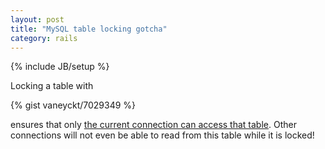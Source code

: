 ```yaml
---
layout: post
title: "MySQL table locking gotcha"
category: rails
---
```

{% include JB/setup %}

Locking a table with

{% gist vaneyckt/7029349 %}

ensures that only [the current connection can access that table](http://dev.mysql.com/doc/refman/5.0/en/lock-tables.html). Other connections will not even be able to read from this table while it is locked!
